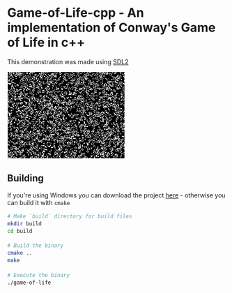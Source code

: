 # Game-of-Life-cpp - An implementation of Conway's Game of Life in c++

This demonstration was made using [SDL2](https://www.libsdl.org/)

<img src="./assets/game-of-life.gif">

## Building
If you're using Windows you can download the project [here](https://github.com/Some-Guy-2017/game-of-life-cpp/releases/tag/v1.0.0) - otherwise you can build it with `cmake`

```bash
# Make `build` directory for build files
mkdir build
cd build

# Build the binary
cmake ..
make

# Execute the binary
./game-of-life

```
